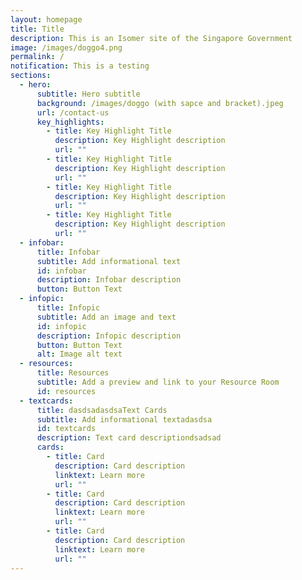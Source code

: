 ```yaml
---
layout: homepage
title: Title
description: This is an Isomer site of the Singapore Government
image: /images/doggo4.png
permalink: /
notification: This is a testing
sections:
  - hero:
      subtitle: Hero subtitle
      background: /images/doggo (with sapce and bracket).jpeg
      url: /contact-us
      key_highlights:
        - title: Key Highlight Title
          description: Key Highlight description
          url: ""
        - title: Key Highlight Title
          description: Key Highlight description
          url: ""
        - title: Key Highlight Title
          description: Key Highlight description
          url: ""
        - title: Key Highlight Title
          description: Key Highlight description
          url: ""
  - infobar:
      title: Infobar
      subtitle: Add informational text
      id: infobar
      description: Infobar description
      button: Button Text
  - infopic:
      title: Infopic
      subtitle: Add an image and text
      id: infopic
      description: Infopic description
      button: Button Text
      alt: Image alt text
  - resources:
      title: Resources
      subtitle: Add a preview and link to your Resource Room
      id: resources
  - textcards:
      title: dasdsadasdsaText Cards
      subtitle: Add informational textadasdsa
      id: textcards
      description: Text card descriptiondsadsad
      cards:
        - title: Card
          description: Card description
          linktext: Learn more
          url: ""
        - title: Card
          description: Card description
          linktext: Learn more
          url: ""
        - title: Card
          description: Card description
          linktext: Learn more
          url: ""
---
```

